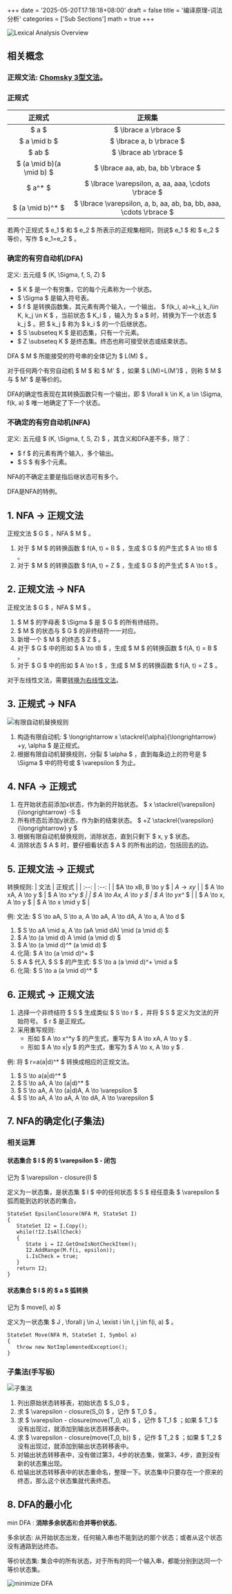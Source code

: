 +++
date = '2025-05-20T17:18:18+08:00'
draft = false
title = '编译原理-词法分析'
categories = ['Sub Sections']
math = true
+++

![Lexical Analysis Overview](Lexical-Analysis-Overview.png)

## 相关概念
### 正规文法: [Chomsky 3型文法](../2/index.md#文法的分类)。

### 正规式

| 正规式 | 正规集 |
| :--: | :--: |
| $ a $ | $ \lbrace a \rbrace $ |
| $ a \mid b $ | $ \lbrace a, b \rbrace $ |
| $ ab $ | $ \lbrace ab \rbrace $ |
| $ (a \mid b)(a \mid b) $ | $ \lbrace aa, ab, ba, bb \rbrace $ |
| $ a^* $ | $ \lbrace  \varepsilon, a, aa, aaa, \cdots \rbrace $ |
| $ (a \mid b)^* $ | $ \lbrace \varepsilon, a, b, aa, ab, ba, bb,  aaa, \cdots \rbrace $ |

若两个正规式 $ e_1 $ 和 $ e_2 $ 所表示的正规集相同，则说$ e_1 $ 和 $ e_2 $ 等价，写作 $ e_1=e_2 $ 。

### 确定的有穷自动机(DFA)
定义: 五元组 $ (K, \Sigma, f, S, Z) $
* $ K $ 是一个有穷集，它的每个元素称为一个状态。
* $ \Sigma $ 是输入符号表。
* $ f $ 是转换函数集，其元素有两个输入，一个输出， $ f(k_i, a)=k_j, k_i\in K, k_j \in K $ ，当前状态 $ K_i $ ，输入为 $ a $ 时，转换为下一个状态 $ k_j $ 。把 $ k_j $ 称为 $ k_i $ 的一个后继状态。
* $ S \subseteq K $ 是初态集，只有一个元素。
* $ Z \subseteq K $ 是终态集。终态也称可接受状态或结束状态。

DFA $ M $ 所能接受的符号串的全体记为 $ L(M) $ 。

对于任何两个有穷自动机 $ M $ 和 $ M' $ ，如果 $ L(M)=L(M')$ ，则称 $ M $ 与 $ M' $ 是等价的。

DFA的确定性表现在其转换函数只有一个输出，即 $ \forall k \in K, a \in \Sigma, f(k, a) $ 唯一地确定了下一个状态。

### 不确定的有穷自动机(NFA)
定义: 五元组 $ (K, \Sigma, f, S, Z) $ ，其含义和DFA差不多，除了：
* $ f $ 的元素有两个输入，多个输出。
* $ S $ 有多个元素。

NFA的不确定主要是指后继状态可有多个。

DFA是NFA的特例。

## 1. NFA $\to$ 正规文法
正规文法 $ G $ ，NFA $ M $ 。

1. 对于 $ M $ 的转换函数 $ f(A, t) = B $ ，生成 $ G $ 的产生式 $ A \to tB $ 。
2. 对于 $ M $ 的转换函数 $ f(A, t) = Z $ ，生成 $ G $ 的产生式 $ A \to t $ 。

## 2. 正规文法 $\to$ NFA
正规文法 $ G $ ，NFA $ M $ 。

1. $ M $ 的字母表 $ \Sigma $ 是 $ G $ 的所有终结符。
2. $ M $ 的状态与 $ G $ 的非终结符一一对应。
3. 新增一个 $ M $ 的终态 $ Z $ 。
4. 对于 $ G $ 中的形如 $ A \to tB $ ，生成 $ M $ 的转换函数 $ f(A, t) = B $ 。
5. 对于 $ G $ 中的形如 $ A \to t $ ，生成 $ M $ 的转换函数 $ f(A, t) = Z $ 。

对于左线性文法，需要[转换为右线性文法](../4/index.md#消除左递归)。

## 3. 正规式 $\to$ NFA
![有限自动机替换规则](NFA-To-Regular-Expressions.png)

1. 构造有限自动机: $ \longrightarrow x \stackrel{\alpha}{\longrightarrow} +y, \alpha $ 是正规式。
2. 根据有限自动机替换规则，分裂 $ \alpha $ ，直到每条边上的符号是 $ \Sigma $ 中的符号或 $ \varepsilon $ 为止。

## 4. NFA $\to$ 正规式
1. 在开始状态前添加x状态，作为新的开始状态。 $ x \stackrel{\varepsilon}{\longrightarrow} -S $
2. 所有终态后添加y状态，作为新的结束状态。 $ +Z \stackrel{\varepsilon}{\longrightarrow} y $
3. 根据有限自动机替换规则，消除状态，直到只剩下 $ x, y $ 状态。
4. 消除状态 $ A $ 时，要仔细看状态 $ A $ 的所有出的边，包括回去的边。

## 5. 正规文法 $\to$ 正规式
转换规则:
| 文法 | 正规式 |
| :--: | :--: |
| $A \to xB, B \to y $ | $A \to xy$ |
| $ A \to xA, A \to y $ | $ A \to x^*y $ |
| $ A \to Ax, A \to y $ | $ A \to yx^* $ |
| $ A \to x, A \to y $ | $ A \to x \mid y $ |

例: 文法: $ S \to aA, S \to a, A \to aA, A \to dA, A \to a, A \to d $

1. $ S \to aA \mid a, A \to (aA \mid dA) \mid (a \mid d) $
2. $ A \to (a \mid d) A \mid (a \mid d) $
3. $ A \to (a \mid d)^* (a \mid d) $
4. 化简: $ A \to (a \mid d)^+ $
5. $ A $ 代入 $ S $ 的产生式: $ S \to a (a \mid d)^+ \mid a $
6. 化简: $ S \to a (a \mid d)^* $

## 6. 正规式 $\to$ 正规文法
1. 选择一个非终结符 $ S $ 生成类似 $ S \to r $ ，并将 $ S $ 定义为文法的开始符号。 $ r $ 是正规式。
2. 采用重写规则:
   * 形如 $ A \to x^*y $ 的产生式，重写为 $ A \to xA, A \to y $ .
   * 形如 $ A \to x|y $ 的产生式，重写为 $ A \to x, A \to y $ .

例: 将 $ r=a(a|d)^* $ 转换成相应的正规文法。
1. $ S \to a(a|d)^* $
2. $ S \to aA, A \to (a|d)^* $
3. $ S \to aA, A \to (a|d)A, A \to \varepsilon $
4. $ S \to aA, A \to aA, A \to dA, A \to \varepsilon $

## 7. NFA的确定化(子集法)
### 相关运算
#### 状态集合 $ I $ 的 $ \varepsilon $ - 闭包 
记为 $ \varepsilon - closure(I) $

定义为一状态集，是状态集 $ I $ 中的任何状态 $ S $ 经任意条 $ \varepsilon $ 弧而能到达的状态的集合。

```
StateSet EpsilonClosure(NFA M, StateSet I)
{
   StateSet I2 = I.Copy();
   while(!I2.IsAllCheck)
   {
      State i = I2.GetOneIsNotCheckItem();
      I2.AddRange(M.f(i, epsilon));
      i.IsCheck = true;
   }
   return I2;
}
```

#### 状态集合 $ I $ 的 $ a $ 弧转换
记为 $ move(I, a) $

定义为一状态集 $ J , \forall j \in J, \exist i \in I, j \in f(i, a) $ 。

```
StateSet Move(NFA M, StateSet I, Symbol a)
{
   throw new NotImplementedException();
}
```

### 子集法(手写板)
![子集法](Sub-Set.png)

1. 列出原始状态转移表，初始状态 $ S_0 $ 。
2. 求 $ \varepsilon - closure(S_0) $ ，记作 $ T_0 $ 。
3. 求 $ \varepsilon - closure(move(T_0, a)) $ ，记作 $ T_1 $ ；如果 $ T_1 $ 没有出现过，就添加到输出状态转移表中。
4. 求 $ \varepsilon - closure(move(T_0, b)) $ ，记作 $ T_2 $ ；如果 $ T_2 $ 没有出现过，就添加到输出状态转移表中。
5. 对输出状态转移表中，没有做过第3，4步的状态集，做第3，4步，直到没有新的状态集出现。
6. 给输出状态转移表中的状态重命名，整理一下。状态集中只要存在一个原来的终态，那么这个状态集就代表终态。

## 8. DFA的最小化
min DFA : **消除多余状态**和**合并等价状态**。

多余状态: 从开始状态出发，任何输入串也不能到达的那个状态；或者从这个状态没有通路到达终态。

等价状态集: 集合中的所有状态，对于所有的同一个输入串，都能分别到达同一个等价状态集。

![minimize DFA](minimize-DFA.png)
